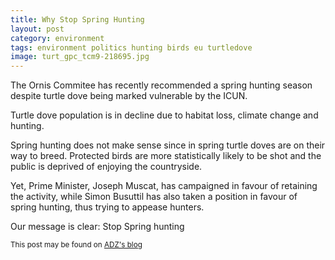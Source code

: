 ```yaml
---
title: Why Stop Spring Hunting
layout: post
category: environment
tags: environment politics hunting birds eu turtledove
image: turt_gpc_tcm9-218695.jpg
---
```


The Ornis Commitee has recently recommended a spring hunting season despite turtle dove being marked
vulnerable by the ICUN.

Turtle dove population is in decline due to habitat loss, climate change and hunting.

Spring hunting does not make sense since in spring turtle doves are on their way to breed.  Protected birds are more statistically likely to be shot and the public is deprived of enjoying the countryside.

Yet, Prime Minister, Joseph Muscat, has campaigned in favour of retaining the activity, while Simon Busuttil has also taken a position in favour of spring hunting, thus trying to appease hunters.

Our message is clear: Stop Spring hunting

<small>This post may be found on [ADZ's blog](https://maltagreenyouth.wordpress.com/2016/02/28/why-stop-spring-hunting/)</small>
